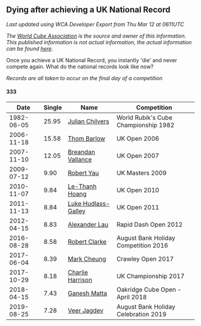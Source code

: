 ## Dying after achieving a UK National Record 

*Last updated using WCA Developer Export from Thu Mar 12 at 0611UTC*

*The [World Cube Association](https://www.worldcubeassociation.org) is the source and owner of this information. This published information is not actual information, the actual information can be found [here](https://www.worldcubeassociation.org/results).*

Once you achieve a UK National Record, you instantly 'die' and never compete again. What do the national records look like now?

*Records are all taken to occur on the final day of a competition*

#### 333

|Date|Single|Name|Competition|  
|--|--|--|--|  
|1982-06-05|25.95|[Julian Chilvers](https://www.worldcubeassociation.org/persons/1982CHIL01)|World Rubik's Cube Championship 1982|  
|2006-11-18|15.58|[Thom Barlow](https://www.worldcubeassociation.org/persons/2006BARL01)|UK Open 2006|  
|2007-11-10|12.05|[Breandan Vallance](https://www.worldcubeassociation.org/persons/2007VALL01)|UK Open 2007|  
|2009-07-12|9.90|[Robert Yau](https://www.worldcubeassociation.org/persons/2009YAUR01)|UK Masters 2009|  
|2010-11-07|9.84|[Le-Thanh Hoang](https://www.worldcubeassociation.org/persons/2010HOAN06)|UK Open 2010|  
|2011-11-13|8.84|[Luke Hudlass-Galley](https://www.worldcubeassociation.org/persons/2010HUDL01)|UK Open 2011|  
|2012-04-15|8.83|[Alexander Lau](https://www.worldcubeassociation.org/persons/2011LAUA01)|Rapid Dash Open 2012|  
|2016-08-28|8.58|[Robert Clarke](https://www.worldcubeassociation.org/persons/2014CLAR01)|August Bank Holiday Competition 2016|  
|2017-06-04|8.39|[Mark Cheung](https://www.worldcubeassociation.org/persons/2017CHEU01)|Crawley Open 2017|  
|2017-10-29|8.18|[Charlie Harrison](https://www.worldcubeassociation.org/persons/2017HARR08)|UK Championship 2017|  
|2018-04-15|7.43|[Ganesh Matta](https://www.worldcubeassociation.org/persons/2015MATT06)|Oakridge Cube Open - April 2018|  
|2019-08-25|7.28|[Veer Jagdev](https://www.worldcubeassociation.org/persons/2018JAGD05)|August Bank Holiday Celebration 2019|  
